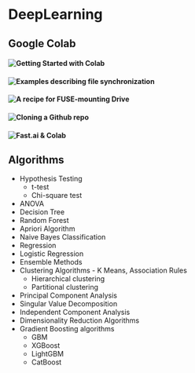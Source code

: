# DeepLearning

## Google Colab

#### ![Getting Started with Colab](https://www.kaggle.com/getting-started/47096)  
#### ![Examples describing file synchronization](https://colab.research.google.com/notebook#fileId=/v2/external/notebooks/io.ipynb)   
#### ![A recipe for FUSE-mounting Drive](https://stackoverflow.com/questions/47374971/from-colab-directly-manipulate-sqlite3-format-data-in-google-drive)   
#### ![Cloning a Github repo](https://stackoverflow.com/questions/48350226/methods-for-using-git-with-google-colab)  
#### ![Fast.ai & Colab](http://forums.fast.ai/t/colaboratory-and-fastai/10122)  



## Algorithms
* Hypothesis Testing  
  * t-test  
  * Chi-square test
* ANOVA  
* Decision Tree  
* Random Forest  
* Apriori Algorithm  
* Naive Bayes Classification  
* Regression  
* Logistic Regression  
* Ensemble Methods  
* Clustering Algorithms - K Means, Association Rules
  * Hierarchical clustering  
  * Partitional clustering  
* Principal Component Analysis
* Singular Value Decomposition  
* Independent Component Analysis  
* Dimensionality Reduction Algorithms
* Gradient Boosting algorithms
  * GBM
  * XGBoost
  * LightGBM
  * CatBoost
